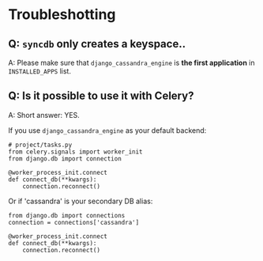 # Troubleshotting

## **Q:  `syncdb` only creates a keyspace..**

A: Please make sure that `django_cassandra_engine` is **the first application** in `INSTALLED_APPS` list.

## **Q:  Is it possible to use it with Celery?**

A: Short answer: YES.

If you use `django_cassandra_engine` as your default backend:

    # project/tasks.py
    from celery.signals import worker_init
    from django.db import connection

    @worker_process_init.connect
    def connect_db(**kwargs):
        connection.reconnect()

Or if 'cassandra' is your secondary DB alias:

    from django.db import connections
    connection = connections['cassandra']

    @worker_process_init.connect
    def connect_db(**kwargs):
        connection.reconnect()

